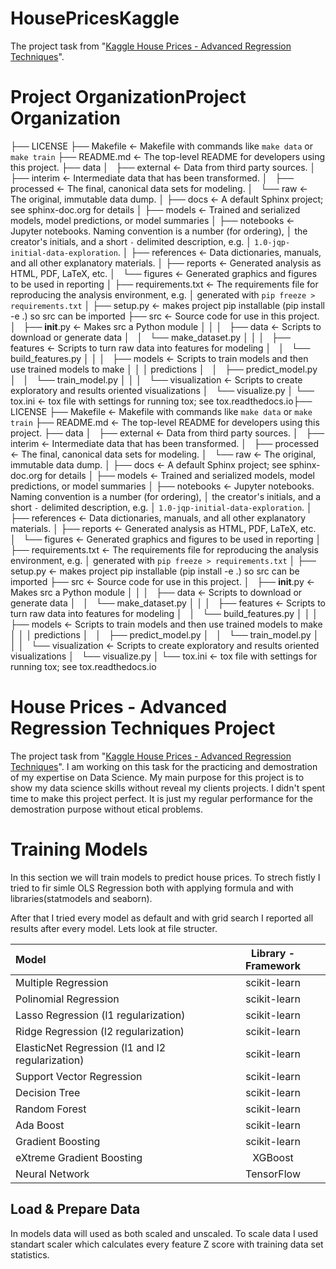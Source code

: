 HousePricesKaggle
=================

The project task from "[Kaggle House Prices - Advanced Regression Techniques](https://www.kaggle.com/competitions/house-prices-advanced-regression-techniques)".

# Project OrganizationProject Organization

├── LICENSE
├── Makefile           <- Makefile with commands like `make data` or `make train`
├── README.md          <- The top-level README for developers using this project.
├── data
│   ├── external       <- Data from third party sources.
│   ├── interim        <- Intermediate data that has been transformed.
│   ├── processed      <- The final, canonical data sets for modeling.
│   └── raw            <- The original, immutable data dump.
│
├── docs               <- A default Sphinx project; see sphinx-doc.org for details
│
├── models             <- Trained and serialized models, model predictions, or model summaries
│
├── notebooks          <- Jupyter notebooks. Naming convention is a number (for ordering),
│                         the creator's initials, and a short `-` delimited description, e.g.
│                         `1.0-jqp-initial-data-exploration`.
│
├── references         <- Data dictionaries, manuals, and all other explanatory materials.
│
├── reports            <- Generated analysis as HTML, PDF, LaTeX, etc.
│   └── figures        <- Generated graphics and figures to be used in reporting
│
├── requirements.txt   <- The requirements file for reproducing the analysis environment, e.g.
│                         generated with `pip freeze > requirements.txt`
│
├── setup.py           <- makes project pip installable (pip install -e .) so src can be imported
├── src                <- Source code for use in this project.
│   ├── __init__.py    <- Makes src a Python module
│   │
│   ├── data           <- Scripts to download or generate data
│   │   └── make_dataset.py
│   │
│   ├── features       <- Scripts to turn raw data into features for modeling
│   │   └── build_features.py
│   │
│   ├── models         <- Scripts to train models and then use trained models to make
│   │   │                 predictions
│   │   ├── predict_model.py
│   │   └── train_model.py
│   │
│   └── visualization  <- Scripts to create exploratory and results oriented visualizations
│       └── visualize.py
│
└── tox.ini            <- tox file with settings for running tox; see tox.readthedocs.io├── LICENSE
├── Makefile           <- Makefile with commands like `make data` or `make train`
├── README.md          <- The top-level README for developers using this project.
├── data
│   ├── external       <- Data from third party sources.
│   ├── interim        <- Intermediate data that has been transformed.
│   ├── processed      <- The final, canonical data sets for modeling.
│   └── raw            <- The original, immutable data dump.
│
├── docs               <- A default Sphinx project; see sphinx-doc.org for details
│
├── models             <- Trained and serialized models, model predictions, or model summaries
│
├── notebooks          <- Jupyter notebooks. Naming convention is a number (for ordering),
│                         the creator's initials, and a short `-` delimited description, e.g.
│                         `1.0-jqp-initial-data-exploration`.
│
├── references         <- Data dictionaries, manuals, and all other explanatory materials.
│
├── reports            <- Generated analysis as HTML, PDF, LaTeX, etc.
│   └── figures        <- Generated graphics and figures to be used in reporting
│
├── requirements.txt   <- The requirements file for reproducing the analysis environment, e.g.
│                         generated with `pip freeze > requirements.txt`
│
├── setup.py           <- makes project pip installable (pip install -e .) so src can be imported
├── src                <- Source code for use in this project.
│   ├── __init__.py    <- Makes src a Python module
│   │
│   ├── data           <- Scripts to download or generate data
│   │   └── make_dataset.py
│   │
│   ├── features       <- Scripts to turn raw data into features for modeling
│   │   └── build_features.py
│   │
│   ├── models         <- Scripts to train models and then use trained models to make
│   │   │                 predictions
│   │   ├── predict_model.py
│   │   └── train_model.py
│   │
│   └── visualization  <- Scripts to create exploratory and results oriented visualizations
│       └── visualize.py
│
└── tox.ini            <- tox file with settings for running tox; see tox.readthedocs.io

# **House Prices - Advanced Regression Techniques Project**

The project task from "[Kaggle House Prices - Advanced Regression Techniques](https://www.kaggle.com/competitions/house-prices-advanced-regression-techniques)".
I am working on this task for the practicing and demostration of my expertise on Data Science.
My main purpose for this project is to show my data science skills without reveal my clients projects.
I didn't spent time to make this project perfect. It is just my regular performance for the demostration
purpose without etical problems.

# Training Models

In this section we will train models to predict house prices. To strech fistly I tried to fir simle OLS Regression both with applying formula and with libraries(statmodels and seaborn). 

After that I tried every model as default and with grid search I reported all results after every model. Lets look at file structer.

| Model                                            | Library - Framework |
| :----------------------------------------------- | :-----------------: |
| Multiple Regression                              |    scikit-learn    |
| Polinomial Regression                            |    scikit-learn    |
| Lasso Regression (l1 regularization)             |    scikit-learn    |
| Ridge Regression (l2 regularization)             |    scikit-learn    |
| ElasticNet Regression (l1 and l2 regularization) |    scikit-learn    |
| Support Vector Regression                        |    scikit-learn    |
| Decision Tree                                    |    scikit-learn    |
| Random Forest                                    |    scikit-learn    |
| Ada Boost                                        |    scikit-learn    |
| Gradient Boosting                                |    scikit-learn    |
| eXtreme Gradient Boosting                        |       XGBoost       |
| Neural Network                                   |     TensorFlow     |


## Load & Prepare Data

In models data will used as both scaled and unscaled. To scale data I used standart scaler which calculates every feature Z score with training data set statistics.
